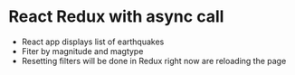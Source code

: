 # React Redux with async call

- React app displays list of earthquakes
- Fiter by magnitude and magtype
- Resetting filters will be done in Redux right now are reloading the page
